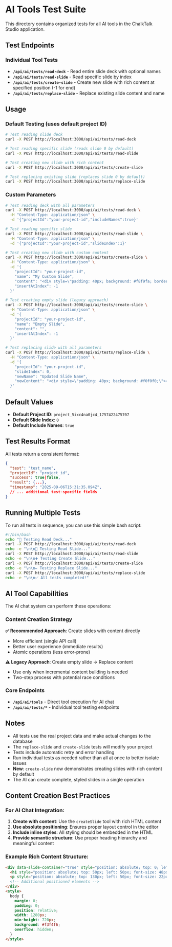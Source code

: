 # AI Tools Test Suite

This directory contains organized tests for all AI tools in the ChalkTalk Studio application.

## Test Endpoints

### Individual Tool Tests

- **`/api/ai/tests/read-deck`** - Read entire slide deck with optional names
- **`/api/ai/tests/read-slide`** - Read specific slide by index
- **`/api/ai/tests/create-slide`** - Create new slide with rich content at specified position (-1 for end)
- **`/api/ai/tests/replace-slide`** - Replace existing slide content and name

## Usage

### Default Testing (uses default project ID)

```bash
# Test reading slide deck
curl -X POST http://localhost:3000/api/ai/tests/read-deck

# Test reading specific slide (reads slide 0 by default)
curl -X POST http://localhost:3000/api/ai/tests/read-slide

# Test creating new slide with rich content
curl -X POST http://localhost:3000/api/ai/tests/create-slide

# Test replacing existing slide (replaces slide 0 by default)
curl -X POST http://localhost:3000/api/ai/tests/replace-slide
```

### Custom Parameters

```bash
# Test reading deck with all parameters
curl -X POST http://localhost:3000/api/ai/tests/read-deck \
  -H "Content-Type: application/json" \
  -d '{"projectId":"your-project-id","includeNames":true}'

# Test reading specific slide
curl -X POST http://localhost:3000/api/ai/tests/read-slide \
  -H "Content-Type: application/json" \
  -d '{"projectId":"your-project-id","slideIndex":1}'

# Test creating new slide with custom content
curl -X POST http://localhost:3000/api/ai/tests/create-slide \
  -H "Content-Type: application/json" \
  -d '{
    "projectId": "your-project-id",
    "name": "My Custom Slide",
    "content": "<div style=\"padding: 40px; background: #f8f9fa; border-radius: 8px;\"><h1>Custom Content</h1><p>This slide was created with custom HTML content!</p></div>",
    "insertAtIndex": -1
  }'

# Test creating empty slide (legacy approach)
curl -X POST http://localhost:3000/api/ai/tests/create-slide \
  -H "Content-Type: application/json" \
  -d '{
    "projectId": "your-project-id",
    "name": "Empty Slide",
    "content": "",
    "insertAtIndex": -1
  }'

# Test replacing slide with all parameters
curl -X POST http://localhost:3000/api/ai/tests/replace-slide \
  -H "Content-Type: application/json" \
  -d '{
    "projectId": "your-project-id",
    "slideIndex": 0,
    "newName": "Updated Slide Name",
    "newContent": "<div style=\"padding: 40px; background: #f0f0f0;\"><h1>Updated Content</h1><p>This slide has been modified</p></div>"
  }'
```

## Default Values

- **Default Project ID**: `project_5ixc4na0jc4_1757422475707`
- **Default Slide Index**: `0`
- **Default Include Names**: `true`

## Test Results Format

All tests return a consistent format:

```json
{
  "test": "test_name",
  "projectId": "project_id",
  "success": true|false,
  "result": {...},
  "timestamp": "2025-09-06T15:31:35.094Z",
  // ... additional test-specific fields
}
```

## Running Multiple Tests

To run all tests in sequence, you can use this simple bash script:

```bash
#!/bin/bash
echo "📖 Testing Read Deck..."
curl -X POST http://localhost:3000/api/ai/tests/read-deck
echo -e "\n\n📄 Testing Read Slide..."
curl -X POST http://localhost:3000/api/ai/tests/read-slide
echo -e "\n\n➕ Testing Create Slide..."
curl -X POST http://localhost:3000/api/ai/tests/create-slide
echo -e "\n\n✏️ Testing Replace Slide..."
curl -X POST http://localhost:3000/api/ai/tests/replace-slide
echo -e "\n\n✅ All tests completed!"
```

## AI Tool Capabilities

The AI chat system can perform these operations:

### Content Creation Strategy

**✅ Recommended Approach**: Create slides with content directly
- More efficient (single API call)
- Better user experience (immediate results)
- Atomic operations (less error-prone)

**⚠️ Legacy Approach**: Create empty slide → Replace content
- Use only when incremental content building is needed
- Two-step process with potential race conditions

### Core Endpoints

- **`/api/ai/tools`** - Direct tool execution for AI chat
- **`/api/ai/tests/*`** - Individual tool testing endpoints

## Notes

- All tests use the real project data and make actual changes to the database
- The `replace-slide` and `create-slide` tests will modify your project
- Tests include automatic retry and error handling
- Run individual tests as needed rather than all at once to better isolate issues
- **New**: `create-slide` now demonstrates creating slides with rich content by default
- The AI can create complete, styled slides in a single operation

## Content Creation Best Practices

### For AI Chat Integration:
1. **Create with content**: Use the `createSlide` tool with rich HTML content
2. **Use absolute positioning**: Ensures proper layout control in the editor
3. **Include inline styles**: All styling should be embedded in the HTML
4. **Provide semantic structure**: Use proper heading hierarchy and meaningful content

### Example Rich Content Structure:
```html
<div data-slide-container="true" style="position: absolute; top: 0; left: 0; width: 1280px; height: 720px; background: linear-gradient(135deg, #667eea 0%, #764ba2 100%); color: white; border-radius: 12px; overflow: visible;">
  <h1 style="position: absolute; top: 50px; left: 50px; font-size: 48px; font-weight: 700;">Title</h1>
  <p style="position: absolute; top: 130px; left: 50px; font-size: 22px; max-width: 550px;">Content goes here...</p>
  <!-- Additional positioned elements -->
</div>
<style>
  body {
    margin: 0;
    padding: 0;
    position: relative;
    width: 1280px;
    min-height: 720px;
    background: #f3f4f6;
    overflow: hidden;
  }
</style>
```
